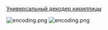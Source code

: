[Универсальный декодер кириллицы](https://2cyr.com/decode/?lang=ru)

![encoding.png](General/encoding.png)
![encoding.png](General/unicode.png)
